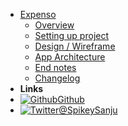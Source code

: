 - [Expenso](/)
    - [Overview](/pages/overview)
    - [Setting up project](/pages/setup-project)
    - [Design / Wireframe](pages/design.md)
    - [App Architecture](/pages/app-architecture.md)
    - [End notes](/pages/endnote)
    - [Changelog](/pages/changelog)
- **Links**
- [![Github](https://icongr.am/simple/github.svg?color=808080&size=16)Github](https://github.com/Spikeysanju/Expenso)
- [![Twitter](https://icongram.jgog.in/simple/twitter.svg?colored&size=16)@SpikeySanju](http://twitter.com/sanjay_spikey)
